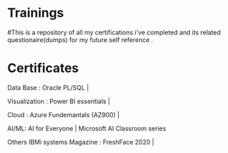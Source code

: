 # Trainings
#This is a repository of all my certifications i've completed and its related questionaire(dumps) for my future self reference .

Certificates
============
Data Base : 
  Oracle PL/SQL | 

Visualization : 
  Power BI essentials | 

Cloud : 
  Azure Fundemantals (AZ900) | 

AI/ML: 
  AI for Everyone | 
  Microsoft AI Classroom series

Others
  IBMi systems Magazine : FreshFace 2020 | 
